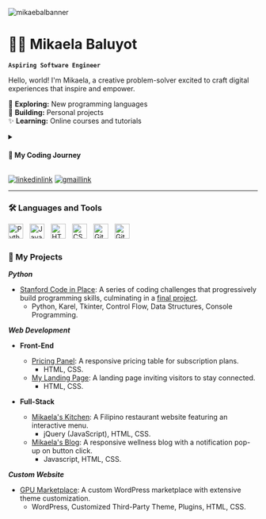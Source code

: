 ![mikaebalbanner](https://github.com/user-attachments/assets/02a7c2e4-fc7b-4eca-9d0e-41782f04e5ac)

# 👩‍💻 Mikaela Baluyot

**`Aspiring Software Engineer`**

Hello, world! I'm Mikaela, a creative problem-solver excited to craft digital experiences that inspire and empower.

🌱 **Exploring:** New programming languages<br>
🎨 **Building:** Personal projects<br>
✨ **Learning:** Online courses and tutorials

<details>
 <summary><h4>🚀 My Coding Journey</h4></summary>
   I unknowingly dabbled in coding while customizing my MySpace page way back when. Later in life, I discovered my passion through Stanford's Code in Place. Now, I’m focused on building dynamic full-stack applications and constantly learning new skills. Join me on my journey in tech!
</details>


 <p align="left">
      <a href="https://www.linkedin.com/in/mikaelabaluyot/">
         <img alt="linkedinlink" title="Let's Connect!" src="https://img.shields.io/badge/LinkedIn-0077B5?style=for-the-badge&logo=linkedin&logoColor=white"/></a> 
       <a href="mailto:codermikaela@gmail.com">
         <img alt="gmaillink" title="Email Me!" src="https://img.shields.io/badge/Gmail-D14836?style=for-the-badge&logo=gmail&logoColor=white"/></a> 
     
---

### 🛠️ Languages and Tools

<img align="left" alt="Python" width="30px" style="padding-right:10px;" src="https://cdn.jsdelivr.net/gh/devicons/devicon/icons/python/python-plain.svg" />
<img align="left" alt="JavaScript" width="30px" style="padding-right:10px;" src="https://cdn.jsdelivr.net/gh/devicons/devicon/icons/javascript/javascript-plain.svg" />
<img align="left" alt="HTML" width="30px" style="padding-right:10px;" src="https://cdn.jsdelivr.net/gh/devicons/devicon/icons/html5/html5-plain.svg" />
<img align="left" alt="CSS" width="30px" style="padding-right:10px;" src="https://cdn.jsdelivr.net/gh/devicons/devicon/icons/css3/css3-plain.svg" />
<img align="left" alt="GitHub" width="30px" style="padding-right:10px;" src="https://cdn.jsdelivr.net/gh/devicons/devicon/icons/github/github-original.svg" />
<img align="left" alt="Git" width="30px" style="padding-right:10px;" src="https://cdn.jsdelivr.net/gh/devicons/devicon/icons/git/git-original.svg" />
<br />

#

### 🌟 My Projects

***Python***

- [Stanford Code in Place](https://github.com/mikaebal/stanford/blob/main/README.md): A series of coding challenges that progressively build programming skills, culminating in a [final project](https://github.com/mikaebal/stanford/tree/main/Week7-Final-Project).
    - Python, Karel, Tkinter, Control Flow, Data Structures, Console Programming.
 
***Web Development***

  - **Front-End**
    - [Pricing Panel](https://github.com/mikaebal/price-table-project): A responsive pricing table for subscription plans.
       - HTML, CSS.
    - [My Landing Page](https://dash.generalassemb.ly/mikaebal/build-your-own-personal-website): A landing page inviting visitors to stay connected.
       - HTML, CSS.
   
  - **Full-Stack**
    - [Mikaela's Kitchen](https://dash.generalassemb.ly/mikaebal/build-your-own-business-website): A Filipino restaurant website featuring an interactive menu.
       - jQuery (JavaScript), HTML, CSS.
    - [Mikaela's Blog](https://dash.generalassemb.ly/mikaebal/build-your-own-blog-theme): A responsive wellness blog with a notification pop-up on button click.
       - Javascript, HTML, CSS.


     
***Custom Website***

  - [GPU Marketplace](https://github.com/mikaebal/gpu-marketplace): A custom WordPress marketplace with extensive theme customization.
    - WordPress, Customized Third-Party Theme, Plugins, HTML, CSS.

<br />
